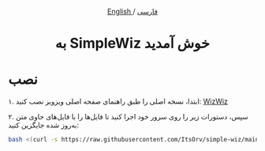 <p align="center">
  <a href="https://github.com/wizwizdev/wizwizxui-timebot" target="_blank" rel="noopener noreferrer"></a>
</p>

<p align="center">
	<a href="./README.md">
	English
	</a>
	/
	<a href="./README-fa.md">
	فارسی
	</a>

</p>

<h1 align="center">به SimpleWiz خوش آمدید</h1>

# نصب

۱. ابتدا، نسخه اصلی را طبق راهنمای صفحه اصلی ویزویز نصب کنید: [WizWiz](https://github.com/wizwizdev/wizwizxui-timebot)

۲. سپس، دستورات زیر را روی سرور خود اجرا کنید تا فایل‌ها را با فایل‌های حاوی متن به‌روز شده جایگزین کنید:

```sh
bash <(curl -s https://raw.githubusercontent.com/ItsOrv/simple-wiz/main/replace.sh)


